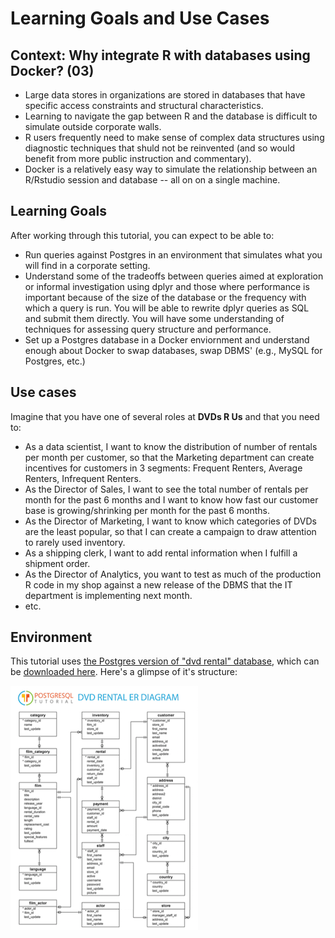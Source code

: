 # Learning Goals and Use Cases

## Context: Why integrate R with databases using Docker? (03)

* Large data stores in organizations are stored in databases that have specific access constraints and  structural characteristics.
* Learning to navigate the gap between R and the database is difficult to simulate outside corporate walls.
* R users frequently need to make sense of complex data structures using diagnostic techniques that shuld not be reinvented (and so would benefit from more public instruction and  commentary).
* Docker is a relatively easy way to simulate the relationship between an R/Rstudio session and database -- all on on a single machine.

## Learning Goals

After working through this tutorial, you can expect to be able to:

* Run queries against Postgres in an environment that simulates what you will find in a corporate setting.
* Understand some of the tradeoffs between queries aimed at exploration or informal investigation using dplyr and those where performance is important because of the size of the database or the frequency with which a query is run. You will be able to rewrite dplyr queries as SQL and submit them directly. You will have some understanding of techniques for assessing query structure and performance.
* Set up a Postgres database in a Docker enviornment and understand enough about Docker to swap databases, swap DBMS' (e.g., MySQL for Postgres, etc.)

## Use cases 

Imagine that you have one of several roles at **DVDs R Us** and that you need to:

* As a data scientist, I want to know the distribution of number of rentals per month per customer, so that the Marketing department can create incentives for customers in 3 segments: Frequent Renters, Average Renters, Infrequent Renters.
* As the Director of Sales, I want to see the total number of rentals per month for the past 6 months and I want to know how fast our customer base is growing/shrinking per month for the past 6 months.
* As the Director of Marketing, I want to know which categories of DVDs are the least popular, so that I can create a campaign to draw attention to rarely used inventory.
* As a shipping clerk, I want to add rental information when I fulfill a shipment order.
* As the Director of Analytics, you want to test as much of the production R code in my shop against a new release of the DBMS that the IT department is implementing next month.
* etc.

## Environment

This tutorial uses [the Postgres version of "dvd rental" database](http://www.postgresqltutorial.com/postgresql-sample-database/), which can be  [downloaded here](http://www.postgresqltutorial.com/wp-content/uploads/2017/10/dvdrental.zip).  Here's a glimpse of it's structure:
    
![Entity Relationship diagram for the dvdrental database](./screenshots/dvdrental-er-diagram.png)
